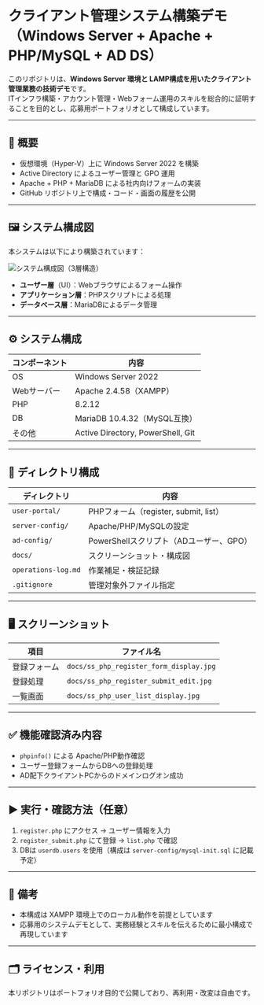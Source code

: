 # クライアント管理システム構築デモ（Windows Server + Apache + PHP/MySQL + AD DS）

このリポジトリは、**Windows Server 環境と LAMP構成を用いたクライアント管理業務の技術デモ**です。  
ITインフラ構築・アカウント管理・Webフォーム運用のスキルを総合的に証明することを目的とし、応募用ポートフォリオとして構成しています。

---

## 📌 概要

- 仮想環境（Hyper-V）上に Windows Server 2022 を構築
- Active Directory によるユーザー管理と GPO 運用
- Apache + PHP + MariaDB による社内向けフォームの実装
- GitHub リポジトリ上で構成・コード・画面の履歴を公開

---

## 🖼️ システム構成図

本システムは以下により構築されています：

![システム構成図（3層構造）](docs/diagram_3layer.png)

- **ユーザー層**（UI）：Webブラウザによるフォーム操作
- **アプリケーション層**：PHPスクリプトによる処理
- **データベース層**：MariaDBによるデータ管理

---

## ⚙️ システム構成

| コンポーネント | 内容 |
|----------------|------|
| OS | Windows Server 2022 |
| Webサーバー | Apache 2.4.58（XAMPP） |
| PHP | 8.2.12 |
| DB | MariaDB 10.4.32（MySQL互換） |
| その他 | Active Directory, PowerShell, Git |

---

## 📁 ディレクトリ構成

| ディレクトリ | 内容 |
|--------------|------|
| `user-portal/` | PHPフォーム（register, submit, list） |
| `server-config/` | Apache/PHP/MySQLの設定 |
| `ad-config/` | PowerShellスクリプト（ADユーザー、GPO） |
| `docs/` | スクリーンショット・構成図 |
| `operations-log.md` | 作業補足・検証記録 |
| `.gitignore` | 管理対象外ファイル指定 |

---

## 🖥️ スクリーンショット

| 項目 | ファイル名 |
|------|------------|
| 登録フォーム | `docs/ss_php_register_form_display.jpg` |
| 登録処理 | `docs/ss_php_register_submit_edit.jpg` |
| 一覧画面 | `docs/ss_php_user_list_display.jpg` |

---

## ✅ 機能確認済み内容

- `phpinfo()` による Apache/PHP動作確認
- ユーザー登録フォームからDBへの登録処理
- AD配下クライアントPCからのドメインログオン成功

---

## ▶️ 実行・確認方法（任意）

1. `register.php` にアクセス → ユーザー情報を入力  
2. `register_submit.php` にて登録 → `list.php` で確認  
3. DBは `userdb.users` を使用（構成は `server-config/mysql-init.sql` に記載予定）

---

## 📎 備考

- 本構成は XAMPP 環境上でのローカル動作を前提としています
- 応募用のシステムデモとして、実務経験とスキルを伝えるために最小構成で再現しています

---

## 🗂️ ライセンス・利用

本リポジトリはポートフォリオ目的で公開しており、再利用・改変は自由です。
